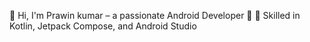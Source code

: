 👋 Hi, I'm Prawin kumar – a passionate Android Developer 🚀 🔧 Skilled in Kotlin, Jetpack Compose, and Android Studio
